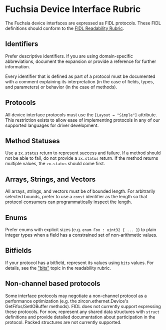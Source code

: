 # Fuchsia Device Interface Rubric

The Fuchsia device interfaces are expressed as FIDL protocols.  These FIDL
definitions should conform to the [FIDL Readability Rubric][fidl-readability-rubric].

## Identifiers

Prefer descriptive identifiers.  If you are using domain-specific abbreviations,
document the expansion or provide a reference for further information.

Every identifier that is defined as part of a protocol must be documented with
a comment explaining its interpretation (in the case of fields, types, and
parameters) or behavior (in the case of methods).

## Protocols

All device interface protocols must use the `[Layout = "Simple"]` attribute.  This
restriction exists to allow ease of implementing protocols in any of our
supported languages for driver development.

## Method Statuses

Use a `zx.status` return to represent success and failure.  If a method should not be
able to fail, do not provide a `zx.status` return.  If the method returns multiple
values, the `zx.status` should come first.

## Arrays, Strings, and Vectors

All arrays, strings, and vectors must be of bounded length.  For arbitrarily
selected bounds, prefer to use a `const` identifier as the length so that
protocol consumers can programmatically inspect the length.

## Enums

Prefer enums with explicit sizes (e.g. `enum Foo : uint32 { ... }`) to plain
integer types when a field has a constrained set of non-arithmetic values.

## Bitfields

If your protocol has a bitfield, represent its values using `bits` values.
For details, see the ["bits"][bits] topic in the readability rubric.

## Non-channel based protocols

Some interface protocols may negotiate a non-channel protocol as a performance
optimization (e.g. the zircon.ethernet.Device's GetFifos/SetIOBuffer methods).
FIDL does not currently support expressing these protocols.  For now, represent
any shared data structures with `struct` definitions and provide detailed
documentation about participation in the protocol.  Packed structures are not
currently supported.

[fidl-readability-rubric]: /docs/development/api/fidl.md
[bits]: /docs/development/api/fidl.md#bits
